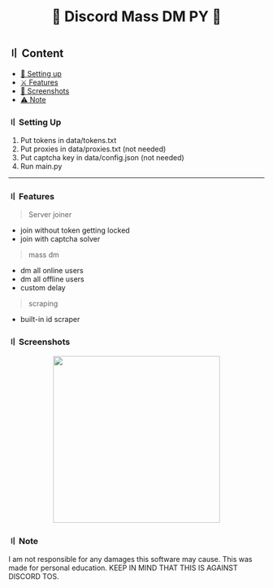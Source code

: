 <h1 align="center">
💎 Discord Mass DM PY 💎
<h1 align="center">
<p align="center"> 
</p>
  
## 〢 Content

- [📁 Setting up](#setup)
- [⚔️ Features](#features)
- [📸 Screenshots](#screenshot)
- [⚠️ Note](#note)

### 〢 Setting Up

1. Put tokens in data/tokens.txt
2. Put proxies in data/proxies.txt (not needed)
3. Put captcha key in data/config.json (not needed)
4. Run main.py

<a id="features"></a>

---

### 〢 Features


> Server joiner
- join without token getting locked
- join with captcha solver


> mass dm
- dm all online users
- dm all offline users
- custom delay

> scraping
- built-in id scraper


### 〢 Screenshots

<p align="center"> 
  <kbd>
<img src="https://cdn.discordapp.com/attachments/" width="328"></img>
  </kbd>
</p>

### 〢 Note

I am not responsible for any damages this software may cause. This was made for personal education.
KEEP IN MIND THAT THIS IS AGAINST DISCORD TOS.




